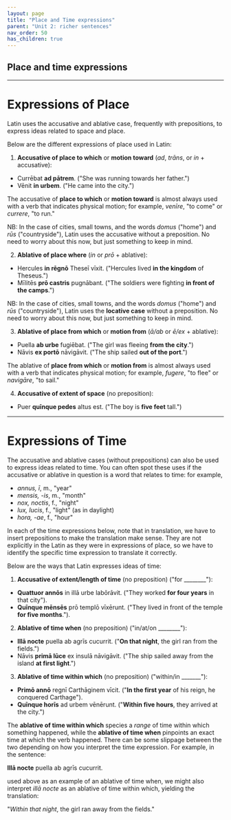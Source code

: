 ```yaml
---
layout: page
title: "Place and Time expressions"
parent: "Unit 2: richer sentences"
nav_order: 50
has_children: true
---
```




## Place and time expressions

***

# Expressions of Place

Latin uses the accusative and ablative case, frequently with prepositions, to express ideas related to space and place.

Below are the different expressions of place used in Latin:

1) **Accusative of place to which** or **motion toward** (*ad*, *trāns*, or *in* + accusative):
- Currēbat **ad pātrem**. ("She was running towards her father.")
- Vēnit **in urbem**. ("He came into the city.")

The accusative of **place to which** or **motion toward** is almost always used with a verb that indicates physical motion; for example, *venīre*, "to come" or *currere*, "to run."

NB: In the case of cities, small towns, and the words *domus* ("home") and *rūs* ("countryside"), Latin uses the accusative without a preposition. No need to worry about this now, but just something to keep in mind.

2) **Ablative of place where** (*in* or *prō* + ablative):
* Hercules **in rēgnō** Theseī vīxit. ("Hercules lived **in the kingdom** of Theseus.")
* Mīlitēs **prō castris** pugnābant. ("The soldiers were fighting **in front of the camps**.")

NB: In the case of cities, small towns, and the words *domus* ("home") and *rūs* ("countryside"), Latin uses the **locative case** without a preposition. No need to worry about this now, but just something to keep in mind.

3) **Ablative of place from which** or **motion from** (*ā/ab* or *ē/ex* + ablative):
* Puella **ab urbe** fugiēbat. ("The girl was fleeing **from the city**.")
* Nāvis **ex portō** nāvigāvit. ("The ship sailed **out of the port**.")

The ablative of **place from which** or **motion from** is almost always used with a verb that indicates physical motion; for example, *fugere*, "to flee" or *navigāre*, "to sail."

4) **Accusative of extent of space** (no preposition):
* Puer **quīnque pedes** altus est. ("The boy is **five feet** tall.")

***

# Expressions of Time

The accusative and ablative cases (without prepositions) can also be used to express ideas related to time. You can often spot these uses if the accusative or ablative in question is a word that relates to time: for example,

- *annus, ī*, m., "year"
- *mensis, -is*, m., "month"
- *nox, noctis*, f., "night"
- *lux, lucis*, f., "light" (as in daylight)
- *hora, -ae*, f., "hour"

In each of the time expressions below, note that in translation, we have to insert prepositions to make the translation make sense. They are not explicitly in the Latin as they were in expressions of place, so we have to identify the specific time expression to translate it correctly.

Below are the ways that Latin expresses ideas of time:

1) **Accusative of extent/length of time** (no preposition) ("for ________"):
* **Quattuor annōs** in illā urbe labōrāvit. ("They worked **for four years** in that city").
* **Quīnque mēnsēs** prō templō vīxērunt. ("They lived in front of the temple **for five months**.").

2) **Ablative of time when** (no preposition) ("in/at/on ________"):
* **Illā nocte** puella ab agrīs cucurrit. ("**On that night**, the girl ran from the fields.")
* Nāvis **primā lūce** ex insulā nāvigāvit. ("The ship sailed away from the island **at first light**.")

3) **Ablative of time within which** (no preposition) ("within/in _______"):
* **Primō annō** regnī Carthāginem vīcit. ("**In the first year** of his reign, he conquered Carthage").
* **Quīnque horīs** ad urbem vēnērunt. ("**Within five hours**, they arrived at the city.")

The **ablative of time within which** species a *range* of time within which something happened, while the **ablative of time when** pinpoints an exact time at which the verb happened. There can be some slippage between the two depending on how you interpret the time expression. For example, in the sentence:

**Illā nocte** puella ab agrīs cucurrit.

used above as an example of an ablative of time when, we might also interpret *illā nocte* as an ablative of time within which, yielding the translation:

"*Within that night*, the girl ran away from the fields."
